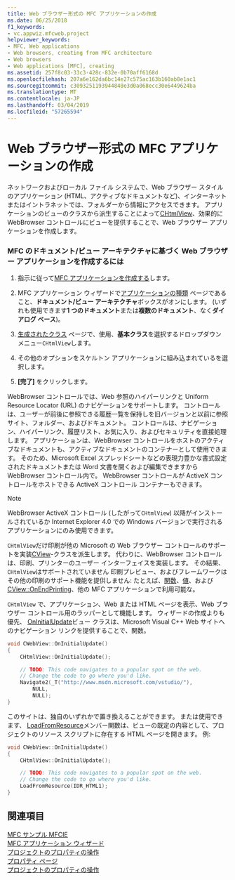 ```yaml
---
title: Web ブラウザー形式の MFC アプリケーションの作成
ms.date: 06/25/2018
f1_keywords:
- vc.appwiz.mfcweb.project
helpviewer_keywords:
- MFC, Web applications
- Web browsers, creating from MFC architecture
- Web browsers
- Web applications [MFC], creating
ms.assetid: 257f8c03-33c3-428c-832e-0b70aff6168d
ms.openlocfilehash: 207a6e162da6bc14e27c575ac163b160ab8e1ac1
ms.sourcegitcommit: c3093251193944840e3d0a068ecc30e6449624ba
ms.translationtype: MT
ms.contentlocale: ja-JP
ms.lasthandoff: 03/04/2019
ms.locfileid: "57265594"
---
```

# <a name="creating-a-web-browser-style-mfc-application"></a>Web ブラウザー形式の MFC アプリケーションの作成

ネットワークおよびローカル ファイル システムで、Web ブラウザー スタイルのアプリケーション (HTML、アクティブなドキュメントなど)、インターネットまたはイントラネットでは、フォルダーから情報にアクセスできます。 アプリケーションのビューのクラスから派生することによって[CHtmlView](../../mfc/reference/chtmlview-class.md)、効果的に WebBrowser コントロールにビューを提供することで、Web ブラウザー アプリケーションを作成します。

### <a name="to-create-a-web-browser-application-based-on-the-mfc-documentview-architecture"></a>MFC のドキュメント/ビュー アーキテクチャに基づく Web ブラウザー アプリケーションを作成するには

1. 指示に従って[MFC アプリケーションを作成する](../../mfc/reference/creating-an-mfc-application.md)します。

1. MFC アプリケーション ウィザードで[アプリケーションの種類](../../mfc/reference/application-type-mfc-application-wizard.md) ページであること、**ドキュメント/ビュー アーキテクチャ**ボックスがオンにします。 (いずれも使用できます**1 つのドキュメント**または**複数のドキュメント**、なく**ダイアログ ベース**)。

1. [生成されたクラス](../../mfc/reference/generated-classes-mfc-application-wizard.md) ページで、使用、**基本クラス**を選択するドロップダウン メニュー`CHtmlView`します。

1. その他のオプションをスケルトン アプリケーションに組み込まれているを選択します。

1. **[完了]** をクリックします。

WebBrowser コントロールでは、Web 参照のハイパーリンクと Uniform Resource Locator (URL) のナビゲーションをサポートします。 コントロールは、ユーザーが前後に参照できる履歴一覧を保持しを旧バージョンと以前に参照サイト、フォルダー、およびドキュメント。 コントロールは、ナビゲーション、ハイパーリンク、履歴リスト、お気に入り、およびセキュリティを直接処理します。 アプリケーションは、WebBrowser コントロールをホストのアクティブなドキュメントも、アクティブなドキュメントのコンテナーとして使用できます。 そのため、Microsoft Excel スプレッドシートなどの表現力豊かな書式設定されたドキュメントまたは Word 文書を開くおよび編集できますから WebBrowser コントロール内で。 WebBrowser コントロールが ActiveX コントロールをホストできる ActiveX コントロール コンテナーもできます。

> [!NOTE]
>  WebBrowser ActiveX コントロール (したがって`CHtmlView`) 以降がインストールされているか Internet Explorer 4.0 での Windows バージョンで実行されるアプリケーションにのみ使用できます。

`CHtmlView`だけ印刷が他の Microsoft の Web ブラウザー コントロールのサポートを実装[CView](../../mfc/reference/cview-class.md)-クラスを派生します。 代わりに、WebBrowser コントロールは、印刷、プリンターのユーザー インターフェイスを実装します。 その結果、`CHtmlView`はサポートされていません 印刷プレビュー、およびフレームワークはその他の印刷のサポート機能を提供しません: たとえば、[関数](../../mfc/reference/cview-class.md#onprepareprinting)、[値](../../mfc/reference/cview-class.md#onbeginprinting)、および[CView::OnEndPrinting](../../mfc/reference/cview-class.md#onendprinting)、他の MFC アプリケーションで利用可能な。

`CHtmlView` で、アプリケーション、Web または HTML ページを表示、Web ブラウザー コントロール用のラッパーとして機能します。 ウィザードの作成よりも優先、 [OnInitialUpdate](../../mfc/reference/cview-class.md#oninitialupdate)ビュー クラスは、Microsoft Visual C++ Web サイトへのナビゲーション リンクを提供することで、関数。

```cpp
void CWebView::OnInitialUpdate()
{
    CHtmlView::OnInitialUpdate();

    // TODO: This code navigates to a popular spot on the web.
    // Change the code to go where you'd like.
    Navigate2(_T("http://www.msdn.microsoft.com/vstudio/"),
        NULL,
        NULL);
}
```

このサイトは、独自のいずれかで置き換えることができます。 または使用できます、 [LoadFromResource](../../mfc/reference/chtmlview-class.md#loadfromresource)メンバー関数は、ビューの既定の内容として、プロジェクトのリソース スクリプトに存在する HTML ページを開きます。 例:

```cpp
void CWebView::OnInitialUpdate()
{
    CHtmlView::OnInitialUpdate();

    // TODO: This code navigates to a popular spot on the web.
    // Change the code to go where you'd like.
    LoadFromResource(IDR_HTML1);
}
```

## <a name="see-also"></a>関連項目

[MFC サンプル MFCIE](https://github.com/Microsoft/VCSamples)<br/>
[MFC アプリケーション ウィザード](../../mfc/reference/mfc-application-wizard.md)<br/>
[プロジェクトのプロパティの操作](../../ide/working-with-project-properties.md)<br/>
[プロパティ ページ](../../ide/property-pages-visual-cpp.md)<br/>
[プロジェクトのプロパティの操作](../../ide/working-with-project-properties.md)
